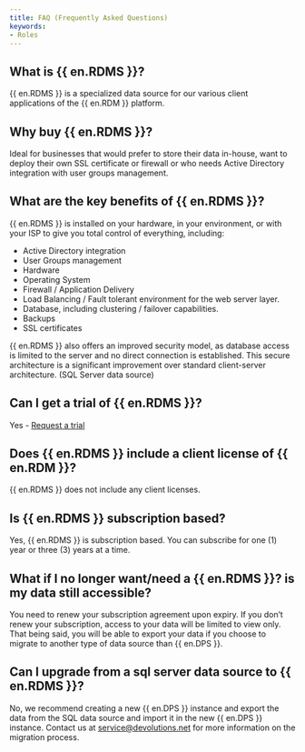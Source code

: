 ```yaml
---
title: FAQ (Frequently Asked Questions)
keywords:
- Roles
---
```

## What is {{ en.RDMS }}?

{{ en.RDMS }} is a specialized data source for our various client applications of the   {{ en.RDM }} platform. 

## Why buy {{ en.RDMS }}?

Ideal for businesses that would prefer to store their data in-house, want to deploy their own SSL certificate or firewall or who needs Active Directory integration with user groups management. 

## What are the key benefits of {{ en.RDMS }}?

{{ en.RDMS }} is installed on your hardware, in your environment, or with your ISP to give you total control of everything, including:  

* Active Directory integration 
* User Groups management 
* Hardware 
* Operating System 
* Firewall / Application Delivery 
* Load Balancing / Fault tolerant environment for the web server layer. 
* Database, including clustering / failover capabilities. 
* Backups 
* SSL certificates  

{{ en.RDMS }} also offers an improved security model, as database access is limited to the server and no direct connection is established. This secure architecture is a significant improvement over standard client-server architecture. (SQL Server data source) 

## Can I get a trial of {{ en.RDMS }}?

Yes - [Request a trial](http://server.devolutions.net/Home/Trial) 

## Does {{ en.RDMS }} include a client license of {{ en.RDM }}?

{{ en.RDMS }} does not include any client licenses. 

## Is {{ en.RDMS }} subscription based?

Yes, {{ en.RDMS }} is subscription based. You can subscribe for one (1) year or three (3) years at a time.

## What if I no longer want/need a {{ en.RDMS }}? is my data still accessible?

You need to renew your subscription agreement upon expiry. If you don’t renew your subscription, access to your data will be limited to view only. That being said, you will be able to export your data if you choose to migrate to another type of data source than {{ en.DPS }}. 

## Can I upgrade from a sql server data source to {{ en.RDMS }}?

No, we recommend creating a new {{ en.DPS }} instance and export the data from the SQL data source and import it in the new {{ en.DPS }} instance. Contact us at [service@devolutions.net](mailto:service@devolutions.net) for more information on the migration process. 



